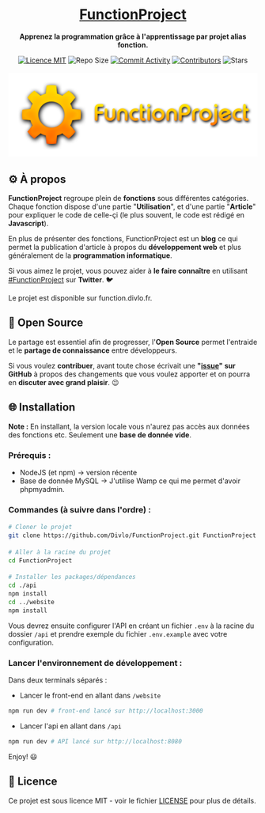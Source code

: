 <h1 align="center"><a href="https://function.divlo.fr/">FunctionProject</a></h1>

<p align="center">
  <strong>Apprenez la programmation grâce à l'apprentissage par projet alias fonction.</strong>
</p>

<p align="center">
  <a href="./LICENSE"><img src="https://img.shields.io/badge/licence-MIT-blue.svg" alt="Licence MIT"/></a>
  <img src="https://img.shields.io/github/repo-size/Divlo/FunctionProject" alt="Repo Size">
  <a href="https://github.com/Divlo/FunctionProject/commits/master"><img src="https://img.shields.io/github/commit-activity/m/Divlo/FunctionProject" alt="Commit Activity"></a>
  <a href="https://github.com/Divlo/FunctionProject/graphs/contributors"><img src="https://img.shields.io/github/contributors/Divlo/FunctionProject" alt="Contributors"></a>
  <img src="https://img.shields.io/github/stars/Divlo/FunctionProject?style=social" alt="Stars">
  <br/> <br/>
  <a href="https://function.divlo.fr/"><img src="./.github/FunctionProject.png" alt="FunctionProject" /></a>
</p>

## ⚙️ À propos

**FunctionProject** regroupe plein de **fonctions** sous différentes catégories. Chaque fonction dispose d'une partie "**Utilisation**", et d'une partie "**Article**" pour expliquer le code de celle-çi (le plus souvent, le code est rédigé en **Javascript**).

En plus de présenter des fonctions, FunctionProject est un **blog** ce qui permet la publication d'article à propos du **développement web** et plus généralement de la **programmation informatique**.

Si vous aimez le projet, vous pouvez aider à **le faire connaître** en utilisant [#FunctionProject](https://twitter.com/hashtag/FunctionProject) sur **Twitter**. 🐦

Le projet est disponible sur function.divlo.fr.

## 🚀 Open Source 

Le partage est essentiel afin de progresser, l'**Open Source** permet l'entraide et le **partage de connaissance** entre développeurs.

Si vous voulez **contribuer**, avant toute chose écrivait une **"[issue](https://github.com/Divlo/FunctionProject/issues)" sur GitHub** à propos des changements que vous voulez apporter et on pourra en **discuter avec grand plaisir**. 😉

## 🌐 Installation

**Note :** En installant, la version locale vous n'aurez pas accès aux données des fonctions etc. Seulement une **base de donnée vide**.

### Prérequis :

- NodeJS (et npm) → version récente
- Base de donnée MySQL → J'utilise Wamp ce qui me permet d'avoir phpmyadmin.

### Commandes (à suivre dans l'ordre) :

```sh
# Cloner le projet
git clone https://github.com/Divlo/FunctionProject.git FunctionProject

# Aller à la racine du projet
cd FunctionProject

# Installer les packages/dépendances
cd ./api
npm install
cd ../website
npm install
```

Vous devrez ensuite configurer l'API en créant un fichier `.env` à la racine du dossier `/api` et prendre exemple du fichier `.env.example` avec votre configuration.

### Lancer l'environnement de développement : 

Dans deux terminals séparés : 

- Lancer le front-end en allant dans `/website`
```sh
npm run dev # front-end lancé sur http://localhost:3000
```
- Lancer l'api en allant dans `/api`
```sh
npm run dev # API lancé sur http://localhost:8080
```

Enjoy! 😃

## 📄 Licence

Ce projet est sous licence MIT - voir le fichier [LICENSE](./LICENSE) pour plus de détails.
